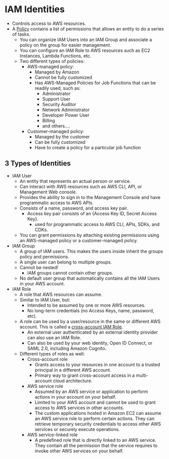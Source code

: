 # IAM Identities
- Controls access to AWS resources.
- A <ins>Policy</ins> contains a list of permissions that allows an entity to do a series of tasks.
    - You can organize IAM Users into an IAM Group and associate a policy on the group for easier management.
    - You can configure an IAM Role to AWS resources such as EC2 Instances, Lambda Functions, etc.
    - Two different types of policies:
        - AWS-managed policy:
            - Managed by Amazon
            - Cannot be fully customized
            - Has AWS-Managed Policies for Job Functions that can be readily used, such as:
                - Administrator
                - Support User
                - Security Auditor
                - Network Administrator
                - Developer Power User
                - Billing
                - and others....
        - Customer-managed policy:
            - Managed by the customer
            - Can be fully customized
            - Have to create a policy for a particular job function

## 3 Types of Identities

- IAM User
    - An entity that represents an actual person or service.
    - Can interact with AWS resources such as AWS CLI, API, or Management Web console.
    - Provides the ability to sign in to the Management Console and have programmatic access to AWS APIs.
    - Consists of a name, password, and access key pair.
        - Access key pair consists of an {Access Key ID, Secret Access Key}.
            - used for programmatic access to AWS CLI, APIs, SDKs, and CDKs.
    - You can grant permissions by attaching existing permissions using an AWS-managed policy or a customer-managed policy.
- IAM Group
    - A group of IAM users. This makes the users inside inherit the groups policy and permissions.
    - A single user can belong to multiple groups.
    - Cannot be nested!
        - IAM groups cannot contain other groups.
    - No default user group that automatically contains all the IAM Users in your AWS account.
- IAM Role
    - A role that AWS resources can assume.
    - Similar to IAM User, but:
        - Intended to be assumed by one or more AWS resources.
        - No long-term credentials (no Access Keys, name, password, etc).
    - A role can be used by a user/resource in the same or different AWS account. This is called a <ins>cross-account IAM Role</ins>.
        - An external user authenticated by an external identity provider can also use an IAM Role.
        - Can also be used by your web identity, Open ID Connect, or SAML 2.0, including Amazon Cognito.
    - Different types of roles as well:
        - Cross-account role
            - Grants access to your resources in one account to a trusted principal in a different AWS account.
            - Primary way to grant cross-account access in a multi-account cloud architecture.
        - AWS service role
            - Assumed by an AWS service or application to perform actions in your account on your behalf.
            - Limited to your AWS account and cannot be used to grant access to AWS services in other accounts.
            - The custom applications hosted in Amazon EC2 can assume an AWS service role to perform certain actions. They can retrieve temporary security credentials to access other AWS services or securely execute operations.
        - AWS service-linked role
            - A predefined role that is directly linked to an AWS service. They contain all the permission that the service requires to invoke other AWS services on your behalf.
